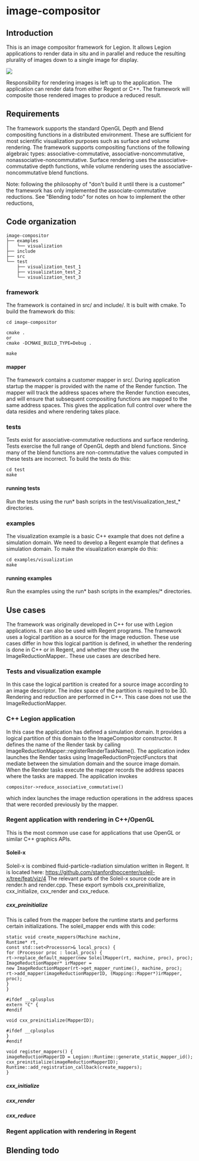 # image-compositor

## Introduction
This is an image compositor framework for Legion.  It allows Legion applications to render data in situ and in parallel and reduce the resulting plurality of images down to a single image for display.

![](./doc/isav_workshop_sc17_presentation.mp4.gif)

Responsibility for rendering images is left up to the application.
The application can render data from either Regent or C++.
The framework will composite those rendered images to produce a reduced result.

## Requirements
The framework supports the standard OpenGL Depth and Blend compositing functions in a distributed environment.
These are sufficient for most scientific visualization purposes such as surface and volume rendering.
The framework supports compositing functions of the following algebraic types:
associative-commutative, associative-noncommutative, nonassociative-noncommutative.
Surface rendering uses the associative-commutative depth functions, while volume rendering uses the associative-noncommutative blend functions.

Note: following the philosophy of "don't build it until there is a customer" the framework has only implemented the associate-commutative reductions.
See "Blending todo" for notes on how to implement the other reductions,

## Code organization

```
image-compositor
├── examples
│   └── visualization
├── include
├── src
└── test
    ├── visualization_test_1
    ├── visualization_test_2
    └── visualization_test_3
```

### framework
The framework is contained in src/ and include/.
It is built with cmake.
To build the framework do this:
```
cd image-compositor

cmake .
or
cmake -DCMAKE_BUILD_TYPE=Debug .

make
```
#### mapper
The framework contains a customer mapper in src/.
During application startup the mapper is provided with the name of the Render function.
The mapper will track the address spaces where the Render function executes, and will ensure that subsequent compositing functions are mapped to the same address spaces.
This gives the application full control over where the data resides and where rendering takes place.

### tests
Tests exist for associative-commutative reductions and surface rendering.
Tests exercise the full range of OpenGL depth and blend functions.
Since many of the blend functions are non-commutative the values computed in these tests are incorrect.
To build the tests do this:
```
cd test
make
```

#### running tests
Run the tests using the run* bash scripts in the test/visualization_test_* directories.

### examples
The visualization example is a basic C++ example that does not define a simulation domain.
We need to develop a Regent example that defines a simulation domain.
To make the visualization example do this:
```
cd examples/visualization
make
```

#### running examples
Run the examples using the run* bash scripts in the examples/* directories.

## Use cases
The framework was originally developed in C++ for use with Legion applications.
It can also be used with Regent programs.
The framework uses a logical partition as a source for the image reduction.
These use cases differ in how this logical partition is defined,  in whether the rendering is done in C++ or in Regent, and whether they use the ImageReductionMapper..
These use cases are described here.

### Tests and visualization example
In this case the logical partition is created for a source image according to an image descriptor.
The index space of the partition is required to be 3D.
Rendering and reduction are performed in C++.
This case does not use the ImageReductionMapper.

### C++ Legion application
In this case the application has defined a simulation domain.
It provides a logical partition of this domain to the ImageCompositor constructor.
It defines the name of the Render task by calling ImageReductionMapper::registerRenderTaskName().
The application index launches the Render tasks using ImageReductionProjectFunctors that mediate between the simulation domain and the source image domain.
When the Render tasks execute the mapper records the address spaces where the tasks are mapped.
The application invokes
```
compositor->reduce_associative_commutative()
```
which index launches the image reduction operations in the address spaces that were recorded previously by the mapper.

### Regent application with rendering in C++/OpenGL
This is the most common use case for applications that use OpenGL or similar C++ graphics APIs.

#### Soleil-x
Soleil-x is  combined fluid-particle-radiation simulation written in Regent.
It is located here:
https://github.com/stanfordhpccenter/soleil-x/tree/feat/viz/4
The relevant parts of the Soleil-x source code are in render.h and render.cpp.
These export symbols cxx_preinitialize, cxx_initialize, cxx_render and cxx_reduce.

##### cxx_preinitialize
This is called from the mapper before the runtime starts and performs certain initializations.
The soleil_mapper ends with this code:
```
static void create_mappers(Machine machine,
Runtime* rt,
const std::set<Processor>& local_procs) {
for (Processor proc : local_procs) {
rt->replace_default_mapper(new SoleilMapper(rt, machine, proc), proc);
ImageReductionMapper* irMapper =
new ImageReductionMapper(rt->get_mapper_runtime(), machine, proc);
rt->add_mapper(imageReductionMapperID, (Mapping::Mapper*)irMapper, proc);
}
}

#ifdef __cplusplus
extern "C" {
#endif

void cxx_preinitialize(MapperID);

#ifdef __cplusplus
}
#endif

void register_mappers() {
imageReductionMapperID = Legion::Runtime::generate_static_mapper_id();
cxx_preinitialize(imageReductionMapperID);
Runtime::add_registration_callback(create_mappers);
}
```
##### cxx_initialize
##### cxx_render
##### cxx_reduce


### Regent application with rendering in Regent

## Blending todo


